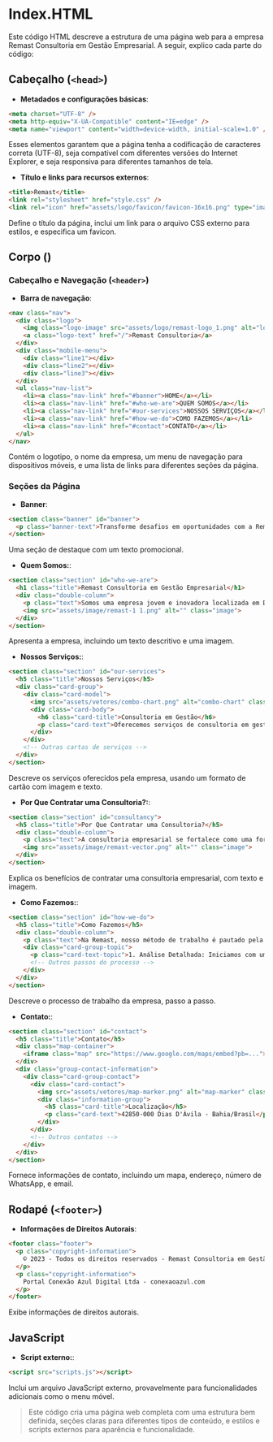# Index.HTML

Este código HTML descreve a estrutura de uma página web para a empresa Remast Consultoria em Gestão Empresarial. A seguir, explico cada parte do código:

## Cabeçalho (`<head>`)

- **Metadados e configurações básicas**:

~~~html
<meta charset="UTF-8" />
<meta http-equiv="X-UA-Compatible" content="IE=edge" />
<meta name="viewport" content="width=device-width, initial-scale=1.0" />
~~~

Esses elementos garantem que a página tenha a codificação de caracteres correta (UTF-8), seja compatível com diferentes versões do Internet Explorer, e seja responsiva para diferentes tamanhos de tela.

- **Título e links para recursos externos**:

~~~html
<title>Remast</title>
<link rel="stylesheet" href="style.css" />
<link rel="icon" href="assets/logo/favicon/favicon-16x16.png" type="image/x-icon">
~~~

Define o título da página, inclui um link para o arquivo CSS externo para estilos, e especifica um favicon.

## Corpo (<body>)

### Cabeçalho e Navegação (`<header>`)

- **Barra de navegação**:

~~~html
<nav class="nav">
  <div class="logo">
    <img class="logo-image" src="assets/logo/remast-logo_1.png" alt="logo-image">
    <a class="logo-text" href="/">Remast Consultoria</a>
  </div>
  <div class="mobile-menu">
    <div class="line1"></div>
    <div class="line2"></div>
    <div class="line3"></div>
  </div>
  <ul class="nav-list">
    <li><a class="nav-link" href="#banner">HOME</a></li>
    <li><a class="nav-link" href="#who-we-are">QUEM SOMOS</a></li>
    <li><a class="nav-link" href="#our-services">NOSSOS SERVIÇOS</a></li>
    <li><a class="nav-link" href="#how-we-do">COMO FAZEMOS</a></li>
    <li><a class="nav-link" href="#contact">CONTATO</a></li>
  </ul>
</nav>
~~~

Contém o logotipo, o nome da empresa, um menu de navegação para dispositivos móveis, e uma lista de links para diferentes seções da página.

### Seções da Página

- **Banner**:

~~~html
<section class="banner" id="banner">
  <p class="banner-text">Transforme desafios em oportunidades com a Remast Consultoria em Gestão Empresarial. Consulte-nos e impulsione seu negócio</p>
</section>
~~~

Uma seção de destaque com um texto promocional.

- **Quem Somos:**:

~~~html
<section class="section" id="who-we-are">
  <h1 class="title">Remast Consultoria em Gestão Empresarial</h1>
  <div class="double-column">
    <p class="text">Somos uma empresa jovem e inovadora localizada em Dias D'Ávila-BA, comprometida em oferecer soluções inteligentes e econômicas para gestão empresarial. Desde 2015, ajudamos nossos clientes a crescerem de forma consciente e integrada, promovendo mudanças positivas em seus negócios.</p>
    <img src="assets/image/remast-1 1.png" alt="" class="image">
  </div>
</section>
~~~

Apresenta a empresa, incluindo um texto descritivo e uma imagem.

- **Nossos Serviços:**:

~~~html
<section class="section" id="our-services">
  <h5 class="title">Nossos Serviços</h5>
  <div class="card-group">
    <div class="card-model">
      <img src="assets/vetores/combo-chart.png" alt="combo-chart" class="card-vector">
      <div class="card-body">
        <h6 class="card-title">Consultoria em Gestão</h6>
        <p class="card-text">Oferecemos serviços de consultoria em gestão empresarial, ajudando nossos clientes a alcançarem seus objetivos e superarem desafios.</p>
      </div>
    </div>
    <!-- Outras cartas de serviços -->
  </div>
</section>
~~~

Descreve os serviços oferecidos pela empresa, usando um formato de cartão com imagem e texto.

- **Por Que Contratar uma Consultoria?:**:

~~~html
<section class="section" id="consultancy">
  <h5 class="title">Por Que Contratar uma Consultoria?</h5>
  <div class="double-column">
    <p class="text">A consultoria empresarial se fortalece como uma forma de imprimir agilidade aos negócios e promover mudanças difíceis de serem executadas internamente. Contrate a Remast e garanta vantagem competitiva para sua empresa.</p>
    <img src="assets/image/remast-vector.png" alt="" class="image">
  </div>
</section>
~~~

Explica os benefícios de contratar uma consultoria empresarial, com texto e imagem.

- **Como Fazemos:**:

~~~html
<section class="section" id="how-we-do">
  <h5 class="title">Como Fazemos</h5>
  <div class="double-column">
    <p class="text">Na Remast, nosso método de trabalho é pautado pela excelência e eficiência. Seguimos um processo cuidadoso em cada etapa, garantindo resultados superiores e satisfação total de nossos clientes. Veja como trabalhamos:</p>
    <div class="card-group-topic">
      <p class="card-text-topic">1. Análise Detalhada: Iniciamos com uma análise minuciosa das necessidades e características específicas de cada cliente.</p>
      <!-- Outros passos do processo -->
    </div>
  </div>
</section>
~~~

Descreve o processo de trabalho da empresa, passo a passo.

- **Contato:**:

~~~html
<section class="section" id="contact">
  <h5 class="title">Contato</h5>
  <div class="map-container">
    <iframe class="map" src="https://www.google.com/maps/embed?pb=..."></iframe>
  </div>
  <div class="group-contact-information">
    <div class="card-group-contact">
      <div class="card-contact">
        <img src="assets/vetores/map-marker.png" alt="map-marker" class="card-vector">
        <div class="information-group">
          <h5 class="card-title">Localização</h5>
          <p class="card-text">42850-000 Dias D'Ávila - Bahia/Brasil</p>
        </div>
      </div>
      <!-- Outros contatos -->
    </div>
  </div>
</section>
~~~

Fornece informações de contato, incluindo um mapa, endereço, número de WhatsApp, e email.

## Rodapé (`<footer>`)

- **Informações de Direitos Autorais**:

~~~html
<footer class="footer">
  <p class="copyright-information">
    © 2023 - Todos os direitos reservados - Remast Consultoria em Gestão Empresarial
  </p>
  <p class="copyright-information">
    Portal Conexão Azul Digital Ltda - conexaoazul.com
  </p>
</footer>
~~~

Exibe informações de direitos autorais.

## JavaScript

- **Script externo:**:

~~~html
<script src="scripts.js"></script>
~~~

Inclui um arquivo JavaScript externo, provavelmente para funcionalidades adicionais como o menu móvel.

>Este código cria uma página web completa com uma estrutura bem definida, seções claras para diferentes tipos de conteúdo, e estilos e scripts externos para aparência e funcionalidade.
